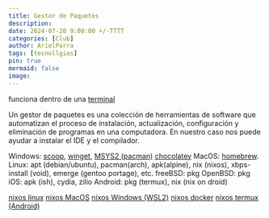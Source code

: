 ```yaml
---
title: Gestor de Paquetes
description: 
date: 2024-07-20 9:00:00 +/-TTTT
categories: [Club]
author: ArielParra 
tags: [tecnollgias]
pin: true
mermaid: false
image:
---
```



funciona dentro de una [terminal](https://cpc-gallos.github.io/blog/Terminales)

Un gestor de paquetes es una colección de herramientas de software que automatizan el proceso de instalación, actualización, configuración y eliminación de programas en una computadora. En nuestro caso nos puede ayudar a instalar el IDE y el compilador.


Windows: [scoop](https://scoop.sh/), [winget](https://winget.run/), [MSYS2 (pacman)](https://packages.msys2.org/queue) [chocolatey](https://chocolatey.org/)
MacOS: [homebrew](https://brew.sh/).
Linux: apt (debian/ubuntu), pacman(arch), apk(alpine), nix (nixos), xbps-install (void), emerge (gentoo portage), etc.
freeBSD: pkg
OpenBSD: pkg
iOS: apk (ish), cydia, zilio 
Android: pkg (termux), nix (nix on droid)

[nixos linux](https://nixos.org/download/#nix-install-linux)
[nixos MacOS](https://nixos.org/download/#nix-install-macos)
[nixos Windows (WSL2)](https://nixos.org/download/#nix-install-windows)
[nixos docker](https://nixos.org/download/#nix-install-docker)
[nixos termux (Android)](https://f-droid.org/es/packages/com.termux.nix/)